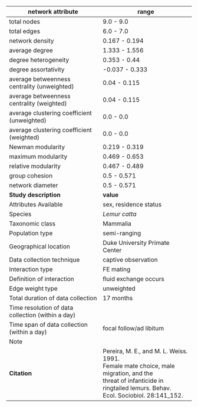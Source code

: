 network attribute|range
---|---
total nodes|9.0 - 9.0
total edges|6.0 - 7.0
network density|0.167 - 0.194
average degree|1.333 - 1.556
degree heterogeneity|0.353 - 0.44
degree assortativity|-0.037 - 0.333
average betweenness centrality (unweighted)|0.04 - 0.115
average betweenness centrality (weighted)|0.04 - 0.115
average clustering coefficient (unweighted)|0.0 - 0.0
average clustering coefficient (weighted)|0.0 - 0.0
Newman modularity|0.219 - 0.319
maximum modularity|0.469 - 0.653
relative modularity|0.467 - 0.489
group cohesion|0.5 - 0.571
network diameter|0.5 - 0.571
**Study description**|**value**
Attributes Available|sex, residence status
Species|*Lemur catta*
Taxonomic class|Mammalia
Population type|semi-ranging
Geographical location|Duke University Primate Center
Data collection technique|captive observation
Interaction type|FE mating
Definition of interaction|fluid exchange occurs
Edge weight type|unweighted
Total duration of data collection|17 months
Time resolution of data collection (within a day)|
Time span of data collection (within a day)|focal follow/ad libitum
Note|
**Citation** | Pereira, M. E., and M. L. Weiss. 1991. <br> Female mate choice, male migration, and the <br> threat of infanticide in ringtailed lemurs. Behav. <br> Ecol. Sociobiol. 28:141_152.